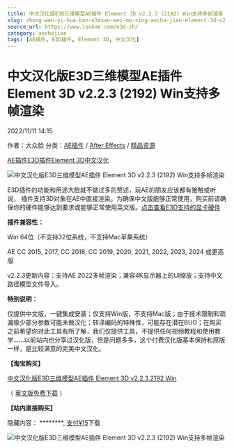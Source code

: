 ```yaml
---
title: 中文汉化版E3D三维模型AE插件 Element 3D v2.2.3 (2192) Win支持多帧渲染
slug: zhong-wen-yi-hua-ban-e3dsan-wei-mo-xing-aecha-jian-element-3d-v2-2-3-2192-winzhi-chi-duo-zheng-xuan-ran
source_url: https://www.lookae.com/e3d-zh/
category: aechajian
tags: [AE插件, E3D插件, Element 3D, 中文汉化]
---
```

# 中文汉化版E3D三维模型AE插件 Element 3D v2.2.3 (2192) Win支持多帧渲染

2022/11/11 14:15

作者：大众脸
分类：[AE插件](https://www.lookae.com/after-effects/aechajian/) / [After Effects](https://www.lookae.com/after-effects/) / [精品资源](https://www.lookae.com/fufei/)

[AE插件](https://www.lookae.com/tag/ae%e6%8f%92%e4%bb%b6/)[E3D插件](https://www.lookae.com/tag/e3d%e6%8f%92%e4%bb%b6/)[Element 3D](https://www.lookae.com/tag/element-3d/)[中文汉化](https://www.lookae.com/tag/%e4%b8%ad%e6%96%87%e6%b1%89%e5%8c%96/)

![中文汉化版E3D三维模型AE插件 Element 3D v2.2.3 (2192) Win支持多帧渲染](https://www.lookae.com/wp-content/uploads/2021/04/E3D-223CH.jpg "中文汉化版E3D三维模型AE插件 Element 3D v2.2.3 (2192) Win支持多帧渲染-LookAE.com")

E3D插件的功能和用途大脸就不做过多的赘述，玩AE的朋友应该都有接触或听说， 插件支持3D对象在AE中直接渲染。为确保中文版能够正常使用，购买前请确保你的硬件能够达到要求或能够正常使用英文版。[点击查看E3D支持的显卡硬件](https://docs.qq.com/doc/DZW1Cd1BwR0J2aEFY)

**插件兼容性：**

Win 64位（不支持32位系统，不支持Mac苹果系统）

AE CC 2015, 2017, CC 2018, CC 2019, 2020, 2021, 2022, 2023, 2024 或更高版

v2.2.3更新内容：支持AE 2022多帧渲染；兼容4K显示器上的UI缩放；支持中文路径模型文件导入。

**特别说明：**

仅提供中文版，一键集成安装；仅支持Win版，不支持Mac版；由于技术限制和疏漏极少部分参数可能未做汉化；转译编码的特殊性，可能存在潜在BUG；在购买之前希望你对此工具有所了解，我们仅提供工具，不提供任何视频教程和使用教学……以前站内也分享过汉化版，但是问题多多，这个付费汉化版基本保持和原版一样，是比较满意的完美中文汉化。

**【淘宝购买】**

[中文汉化版E3D三维模型AE插件 Element 3D v2.2.3.2192 Win](https://item.taobao.com/item.htm?ft=t&id=643173009166)

（ [英文版免费下载](https://www.lookae.com/e3d-20222/) ）

**【站内直接购买】**

隐藏内容：
\*\*\*\*\*\*\*\*,
[支付¥15](https://www.lookae.com/wp-login.php?redirect_to=https%3A%2F%2Fwww.lookae.com%2Fe3d-zh%2F)下载

![中文汉化版E3D三维模型AE插件 Element 3D v2.2.3 (2192) Win支持多帧渲染](https://img.alicdn.com/imgextra/i2/705956171/O1CN01g5f7X91vSMnSMJ2en_!!705956171.jpg "中文汉化版E3D三维模型AE插件 Element 3D v2.2.3 (2192) Win支持多帧渲染-LookAE.com")
